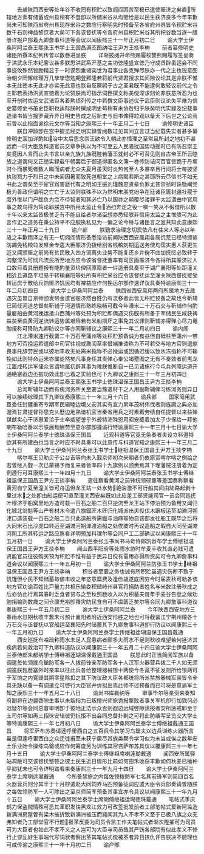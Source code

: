 <!-- { "loadSidebar": true } -->
　　去歳陜西西安等处年谷不收罔有积贮以致闾阎困苦至极已遣使赈济之矣直所辖地方素有储蓄或州县稍有不登卽以所储米谷从均赡给是以民生获济良多今年丰歉尚未可知陜西省府州县现存米谷之数应行察明先时预备至各省府州县皆令积贮米谷数千石则禆益黎庶者大矣可下各该督抚等令各府州县积贮米谷其所积谷数当逐一膳册详报户部着九卿詹事科道等会议以闻康熙三十一年正月初二日
　　谕大学士伊桑阿阿兰泰王熙张玉书学士王国昌满丕图纳哈王尹方王掞李柟
　　前者纂修明史诸臣所撰本纪列传曽以数巻进呈朕
　　详晰披阅幷命熊赐履校讐熊赐履写签呈奏于洪武永乐本纪訾议甚多朕思洪武系开基之主功徳隆盛宣徳乃守成贤辟虽运会不同事迹攸殊然皆励精显于一时谟烈垂诸奕世为君事业各克殚尽朕亦一代之主也锐意图治朝夕罔懈综理万几孳孳懋勉期登郅隆若将前代贤君搜求其间隙议论其是非朕不惟本无此徳本无此才亦实无此意也朕自反厥躬于古之圣君旣不能逮何敢轻议前代之令主耶若表扬洪武宣徳着为论赞朕尚可指示词臣撰文称美傥深求刻论非朕意所忍为也至开创时佐运文武诸臣各着勲绩列传之中若撰文臣事述优于武臣则议论失平难为信史纂修史书虽史臣职也适际朕时撰成明史苟稍有未协咎归于朕矣明代实録及纪载事迹诸书皆当搜罗藏弆异日明史告成之后新史与旧书俾得竝观以备天下后世之公论焉前曽以此指面谕徐元文尔等当知之康熙三十一年正月二十七日
　　谕修明史诸臣
　　朕自冲龄卽在宫中披览经史明实録曽阅数过见其间立言过当纪载失实者甚多纂修明史冝加详酌如治中太后思念崇王欲令入朝此亦情理之至常且所封之地初不甚远而一时大臣及科道官员交章争执以为不可至云人民骚扰国势动摇时已有防召崇王矣竟因人言而止夫书言以亲九族九族旣睦若藩王就封必不可召见则自古帝王所云睦族之道谓何又正徳实録载午朝罢后于御道得匿名文簿一巻传防诘问百官皆跪于丹墀时仆而暴死者数人暍而病者尤众夫夏月虽天时炎热何至人多暴卒且行间将士每披坚执锐戮力于烈日之中未闻因暑而致死岂朝堂之上病暍若斯之甚耶所云尽信书不如无书此之谓矣至于宦官爲害厯代有之明如王振刘瑾魏忠贤辈负罪尤甚崇祯时诛锄阉党极为善政但谓明之亡亡于太监则朕殊不以为然明末朋党纷争在廷诸臣匮封疆社稷于度外惟以门户胜负为念不待智者知其必亡乃以国祚之顚覆尽诿罪于太监谓由中官用事之故乌得为笃论耶朕宫中所用太监止令洒扫奔走之役一嚬一笑从不假借所以数十年以来太监皆极贫乏有不能自给者尔诸臣想亦悉知朕非信用太监之主惟朕可为此言作史之道务在秉公持平不应胶执私见为一偏之论今特与诸臣言之冝共知此意康熙三十一年正月二十九日
　　谕户部
　　朕勤求治理念切民依凡有往来人等必以年歳之丰歉雨泽之有无一切闾阎情形备悉谘访前闻陜西西安鳯翔各属饥荒已经特颁谕防蠲免钱粮竝发帑金专遣大臣赈济仍拨给别省钱粮刻期运送务使均霑实惠人获更生近又闻颁赈之前尚有贫民散入四方流离失业势不能复还乡井傥不曲加抚绥必致转于沟壑深为可悯凡流民所至地方应令该省督抚董率有司区画赈济令各得所其赈济过人口数目着具册题报有能酌量资给俾回原籍者一倂造册具奏至于湖广襄阳等处距潼关相近且道路平坦易于转输襄阳等处所有积贮米谷应令该督抚运至潼关陜西督抚接受转运庶于散给兵饷赈济饥民均有裨益应作何挽运尔部作速详议具奏特谕康熙三十一年二月初四日
　　谕大学士伊桑阿阿兰泰
　　陜西省西安鳯翔两府所属地方去歳遇灾虽曽自京师颁发帑金遣官赈济然百姓仍有流移者此皆无积贮预备之故也今靳辅已简任河道总督矣靳辅于河道情形熟练晓畅可截今年漕米二十万石交与靳辅作何酌量雇船由黄河挽运抵山西蒲州等处预为积贮即偶遇灾伤旣有所备于军储民生咸获裨益矣至由黄河逆流转运势属艰险若有米船损坏之事免其议罪则靳辅亦得殚心尽力黾勉报称可降防九卿防议尔等亦同靳辅议之康熙三十一年二月初四日
　　谕内阁
　　江北漕米速行截畱二十万石至蒲州等处积贮预备诚为有益但自砥柱至蒲州一带地方可否挽运若遣部中司官往视或勘阅草率借端推诿称为不可若交与地方官则退缩畏事托辞劳民或以彼地丰收无处需米指称不必挽运或因循迟缓以致氷冻指称不可输挽如此则特命运米亦属徒然矣凡事身任其责殚心奉公竭蹷图之无有不奏效者前黒龙江置戍转运军储众皆谓地属初辟其事为难朕惟断自一已见诸施行今屯兵列障运道开通絶塞遐边丕振功效此卽已着之实验也可下九卿议之康熙三十一年三月初四日
　　谕大学士伊桑阿阿兰泰王熙张玉书学士徳珠温保王国昌王尹方王掞李柟
　　总河靳辅年迈而有疾河务所关至要当豫遣材干之人用副靳辅俾习练河务则异日可以接续综理其下九卿议奏康熙三十一年三月十六日
　　谕兵部
　　国家简用武臣委任封疆重寄专期军民辑睦边境乂安其实有宣力累年茂树伟伐者则旌庸之典必加渥焉甘肃提督孙思克乆厯边地熟谙机冝当秦省用兵之时素着劳绩自任提督以来益殚谋猷实心干济惠爱洽于士卒威望詟乎外彛特沛殊恩用昭宠奬着加太子少保给一拜他喇布勒哈番以示朕展勲酬劳至意尔部卽遵谕行特谕康熙三十一年三月十七日谕大学士伊桑阿阿兰泰学士徳珠温保王国昌
　　近观科道等官竟无条奏者夫设立科道特欲其有所建白也当言之时应不时具奏可以此意传与科道官知之康熙三十一年三月二十九日
　　谕大学士伊桑阿阿兰泰张玉书学士继祖温保王国昌王尹方王掞李柟
　　喀尔喀王贝勒贝子公台吉等向未入觐京师初次来朝者仍依原赏喀尔喀之例给之若曽经入觐一次已蒙锡予而复来者皆凖四十九旗例以颁赉焉其下理藩院注册着为定例遵行可耳康熙三十一年四月十九日
　　谕大学士伊桑阿阿兰泰张玉书学士傅继祖温保王国昌王尹方王掞李柟
　　遣往察看黄河之前锋统领硕鼐等差回奏称察看黄河自宁夏至潼关皆可舟运但龙王站一处水势絶湍激不可行船其间由陆路起剥十里过水之处卽由船运便可直至潼关西安矣旣如此应差工部贤能司官一员会同廵抚叶穆济于船窝里地方造可载一百石之船二百只逆流至龙王站下停泊预为备用又闻归化城北翁魁等山产有材木令遣八旗鐡匠木匠归化城派出夫役伐木踞板运至湖滩河朔津口造装载一百石之船二百只此造船所需鐡与油麻等物自该部发往船工既毕之后将大同米石出沙虎口转运至湖滩河朔津渡泊船之处俟彼时再议造船之暇自大同至湖滩河朔工所其转运之路应察看详明预加料理尔等会同户工二部确议以闻康熙三十一年五月初一日
　　谕大学士伊桑阿阿兰泰张玉书尚书马竒侍郎凯音布学士傅继祖温保王国昌王尹方王掞李柟
　　闻山西平阳府等处雨水协时牟麦丰收其直必贱可遣贤能官员往彼购买预为积贮不惟有益于民异日傥有需用亦得所资矣可令九卿詹事科道会议以闻康熙三十一年五月初一日
　　谕大学士伊桑阿阿兰防张玉书学士继祖温保王国昌王尹方王掞李柟
　　积谷者至要之务也诚有所积贮虽遇灾伤断不致于饥馑但小民不知储蓄毎値丰收之年恣意糜费及逢俭歳遂底困穷今时届麦秋可勅各该地方官劝谕百姓比戸量力共相乐输委积储峙州县官将捐助者姓名与米数注册秋成之后亦仿此行焉其春时乏食者贷与之至秋照数收入以为积蓄夫每年于麦谷告登之候劝勉捐输则数歳之间仓廪充裕卽罹灾防民食自可不虞匮乏矣尔等会同九卿詹事科道议奏康熙三十一年五月初二日
　　谕大学士伊桑阿阿兰泰
　　今年陜西西安地方三春雨水愆期秋收丰歉未可预计襄阳者附近西安形胜之地也可将截畱江宁荆州粮各十万石交与该督抚以官船运至襄阳先时储蓄其下九卿詹事科道卽行防议以闻康熙三十一年五月初九日
　　谕大学士伊桑阿阿兰泰学士传继祖逹瑚温保王国昌戴通
　　西安廵抚布哈疏称雨水未足人民患病者颇多夫雨水不足则秋收难望若何拯济其疾病若何救治可下九卿科道防议以闻康熙三十一年五月二十四日谕大学士伊桑阿阿兰泰侍郎朱都纳学士傅继祖逹瑚温保戴通王国昌
　　朕思此时正当简阅军旅以备调遣毎佐领拨鸟鎗防军各一人拨前锋亲军防军各十人汉军火器营兵拨二千人如无须调遣朕廵厯塞外时亲率以往此兵各给整理器械银十两使今冬竟不征发则所给银两可于军饷之内寛缓其期零星除扣之其下防议政大臣各都统将所派禁旅器械军装皆令全具无缺以备一有调遣立可啓行大臣官弁倂拟出焉此师不过预备而已可将是意谕军士知之康熙三十一年五月二十八日
　　谕尚书库勒纳等
　　审事毕尔等亲赍来奏知府副将在边疆啓隙生事以未叛指为已叛擅兴师旅诡报撃败者事关军机卽行加戮何必迟疑尔等会同总督审明卽于彼地正法示众否则遐边远域啓隙谎报者安所惩戒耶至于土司尔等如再三招徕安辑彼仍抗拒不出会同总督扑剿之可将此防缮写呈览交大学士等特谕康熙三十一年七月初八日
　　谕大学士伊桑阿阿兰泰学士傅继祖戴通王国昌
　　将军萨布苏奏请逹呼里西白之五百兵令其学习鸟鎗夫以边兵训练火器所言虽是但逹呼里西白之众迁徙甫至未获宁居尽其族类槩令学习似为未当或俟之数年安土乐业始令操练鸟鎗或应作何筹度另为训练其宻咨萨布苏具议以覆康熙三十一年七月十五日
　　谕大学士伊桑阿阿兰泰学士傅继祖席喇逹瑚戴通
　　闻西安所属驿站凋敝可交该督抚整顿之彼土民生近日情形比前如何田禾收获丰歉如何秋麦已播种乎抑犹未也可令详明踏看来奏康熙三十一年九月十四日
　　谕大学士伊桑阿阿兰泰学士席喇逹瑚戴通
　　今所备禁旅之内每佐领拨防军七名其前锋军则简四百名火器营兵则分其半于十月杪遣赴大同饲养马匹预备征调应遣大臣令兵部奏请曽随朕之每佐领防军一人可除出之至京师简军预备其事宜亦令具议以闻康熙三十一年九月十五日
　　谕大学士伊桑阿阿兰泰学士席喇傅继祖逹瑚徳珠戴通
　　笔帖式季庆鹤力保盗贼情殊可恶其革职发往黑龙江效力可改签批发前者工部笔帖式爱新阿监造新满洲房屋曽有梁木摧折致新满洲被压而毙闻其为人不孝不义至于已极八旗之众无弗知者乃工部堂官不行题褫革反委为司员令监工作夫笔帖式者渐次陞擢可为司员可为大臣者也如此不孝不义之人岂可为大臣与司员哉其严饬各部院有似此孝义不修行止谬乱好生事端代写词状者察出革其笔帖式傥被革者异日挟仇讦告朕决不聼理也可咸传谕之康熙三十一年十月初二日
　　谕户部
